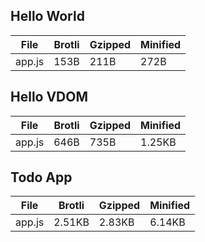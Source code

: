 
## Hello World

| File                       | Brotli   | Gzipped  | Minified |
|----------------------------|----------|----------|----------|
| app.js                     | 153B     | 211B     | 272B     |



## Hello VDOM

| File                       | Brotli   | Gzipped  | Minified |
|----------------------------|----------|----------|----------|
| app.js                     | 646B     | 735B     | 1.25KB   |



## Todo App

| File                       | Brotli   | Gzipped  | Minified |
|----------------------------|----------|----------|----------|
| app.js                     | 2.51KB   | 2.83KB   | 6.14KB   |

